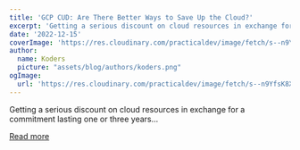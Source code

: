 ```yaml
---
title: 'GCP CUD: Are There Better Ways to Save Up the Cloud?'
excerpt: 'Getting a serious discount on cloud resources in exchange for a commitment lasting one or three years...'
date: '2022-12-15'
coverImage: 'https://res.cloudinary.com/practicaldev/image/fetch/s--n9YfsK8X--/c_imagga_scale,f_auto,fl_progressive,h_420,q_auto,w_1000/https://dev-to-uploads.s3.amazonaws.com/uploads/articles/1bnapujgf1lm38226u8n.png'
author:
  name: Koders
  picture: "assets/blog/authors/koders.png"
ogImage:
  url: 'https://res.cloudinary.com/practicaldev/image/fetch/s--n9YfsK8X--/c_imagga_scale,f_auto,fl_progressive,h_420,q_auto,w_1000/https://dev-to-uploads.s3.amazonaws.com/uploads/articles/1bnapujgf1lm38226u8n.png'
---
```


Getting a serious discount on cloud resources in exchange for a commitment lasting one or three years...

[Read more](https://dev.to/castai/gcp-cud-are-there-better-ways-to-save-up-the-cloud-3icj)

